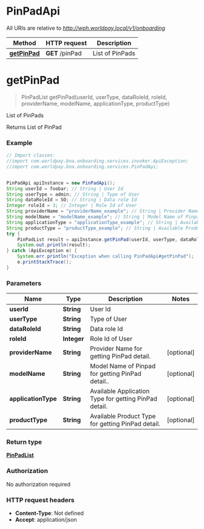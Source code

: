 # PinPadApi

All URIs are relative to *http://wph.worldpay.local/v1/onboarding*

Method | HTTP request | Description
------------- | ------------- | -------------
[**getPinPad**](PinPadApi.md#getPinPad) | **GET** /pinPad | List  of PinPads


<a name="getPinPad"></a>
# **getPinPad**
> PinPadList getPinPad(userId, userType, dataRoleId, roleId, providerName, modelName, applicationType, productType)

List  of PinPads

Returns List of PinPad

### Example
```java
// Import classes:
//import com.worldpay.bna.onboarding.services.invoker.ApiException;
//import com.worldpay.bna.onboarding.services.PinPadApi;


PinPadApi apiInstance = new PinPadApi();
String userId = foobar; // String | User Id
String userType = admin; // String | Type of User
String dataRoleId = SO; // String | Data role Id
Integer roleId = 3; // Integer | Role Id of User
String providerName = "providerName_example"; // String | Provider Name for getting PinPad detail.
String modelName = "modelName_example"; // String | Model Name of Pinpad for getting PinPad detail..
String applicationType = "applicationType_example"; // String | Available Application Type for getting PinPad detail.
String productType = "productType_example"; // String | Available Product Type for getting PinPad detail.
try {
    PinPadList result = apiInstance.getPinPad(userId, userType, dataRoleId, roleId, providerName, modelName, applicationType, productType);
    System.out.println(result);
} catch (ApiException e) {
    System.err.println("Exception when calling PinPadApi#getPinPad");
    e.printStackTrace();
}
```

### Parameters

Name | Type | Description  | Notes
------------- | ------------- | ------------- | -------------
 **userId** | **String**| User Id |
 **userType** | **String**| Type of User |
 **dataRoleId** | **String**| Data role Id |
 **roleId** | **Integer**| Role Id of User |
 **providerName** | **String**| Provider Name for getting PinPad detail. | [optional]
 **modelName** | **String**| Model Name of Pinpad for getting PinPad detail.. | [optional]
 **applicationType** | **String**| Available Application Type for getting PinPad detail. | [optional]
 **productType** | **String**| Available Product Type for getting PinPad detail. | [optional]

### Return type

[**PinPadList**](PinPadList.md)

### Authorization

No authorization required

### HTTP request headers

 - **Content-Type**: Not defined
 - **Accept**: application/json

